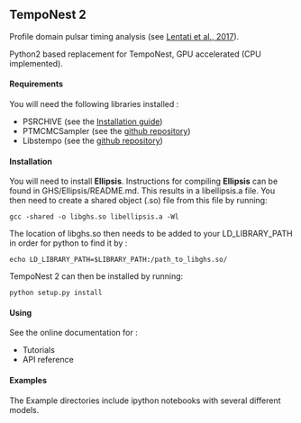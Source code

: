 

## TempoNest 2

Profile domain pulsar timing analysis (see [Lentati et al., 2017](https://ui.adsabs.harvard.edu/abs/2017MNRAS.466.3706L/abstract)).

Python2 based replacement for TempoNest, GPU accelerated (CPU implemented).

#### Requirements

You will need the following libraries installed :

- PSRCHIVE (see the [Installation guide](https://psrchive.sourceforge.net/download.shtml))
- PTMCMCSampler (see the [github repository](https://github.com/jellis18/PTMCMCSampler))
- Libstempo (see the [github repository](https://github.com/vallis/libstempo))

#### Installation 

You will need to install **Ellipsis**. Instructions for compiling **Ellipsis** can be found in GHS/Ellipsis/README.md. This results in a libellipsis.a file.  You then need to create a shared object (.so) file from this file by running:

`gcc -shared -o libghs.so libellipsis.a -Wl `

The location of libghs.so then needs to be added to your LD_LIBRARY_PATH in order for python to find it by :

`echo LD_LIBRARY_PATH=$LIBRARY_PATH:/path_to_libghs.so/`

TempoNest 2 can then be installed by running:

`python setup.py install`

#### Using

See the online documentation for :

- Tutorials
- API reference

#### Examples

The Example directories include ipython notebooks with several different models. 

